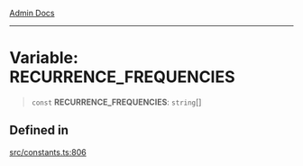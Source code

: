 [Admin Docs](/)

***

# Variable: RECURRENCE\_FREQUENCIES

> `const` **RECURRENCE\_FREQUENCIES**: `string`[]

## Defined in

[src/constants.ts:806](https://github.com/Suyash878/talawa-api/blob/cfd688207611ba245c99edd8dbaccb2cdbf6a043/src/constants.ts#L806)
